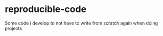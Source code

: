 # reproducible-code
Some code i develop to not have to write from scratch again when doing projects
